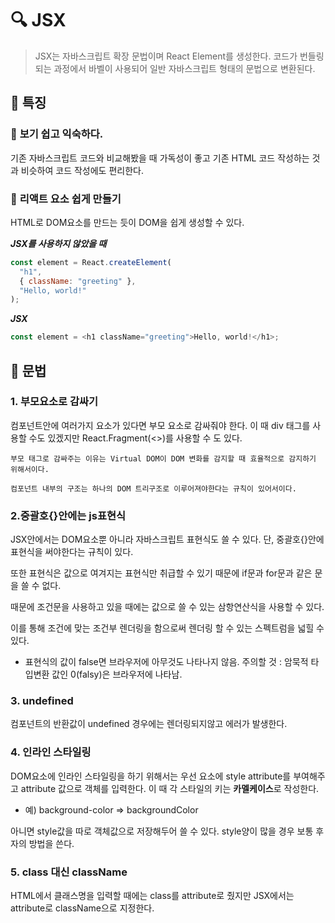 # 🔍 JSX

> JSX는 자바스크립트 확장 문법이며 React Element를 생성한다.
> 코드가 번들링되는 과정에서 바벨이 사용되어 일반 자바스크립트 형태의 문법으로 변환된다.

## 🧐 특징

### 📣 **보기 쉽고 익숙하다.**

기존 자바스크립트 코드와 비교해봤을 때 가독성이 좋고 기존 HTML 코드 작성하는 것과 비슷하여 코드 작성에도 편리한다.

### 📣 **리액트 요소 쉽게 만들기**

HTML로 DOM요소를 만드는 듯이 DOM을 쉽게 생성할 수 있다.

_**JSX를 사용하지 않았을 때**_

```js
const element = React.createElement(
  "h1",
  { className: "greeting" },
  "Hello, world!"
);
```

_**JSX**_

```js
const element = <h1 className="greeting">Hello, world!</h1>;
```

## 👀 문법

### 1. 부모요소로 감싸기

컴포넌트안에 여러가지 요소가 있다면 부모 요소로 감싸줘야 한다.
이 때 div 태그를 사용할 수도 있겠지만 React.Fragment(<>)를 사용할 수 도 있다.

    부모 태그로 감싸주는 이유는 Virtual DOM이 DOM 변화를 감지할 때 효율적으로 감지하기 위해서이다.

    컴포넌트 내부의 구조는 하나의 DOM 트리구조로 이루어져야한다는 규칙이 있어서이다.

### 2.중괄호{}안에는 js표현식

JSX안에서는 DOM요소뿐 아니라 자바스크립트 표현식도 쓸 수 있다. 단,
중괄호{}안에 표현식을 써야한다는 규칙이 있다.

또한 표현식은 값으로 여겨지는 표현식만 취급할 수 있기 때문에
if문과 for문과 같은 문을 쓸 수 없다.

때문에 조건문을 사용하고 있을 때에는 값으로 쓸 수 있는 삼항연산식을 사용할 수 있다.

이를 통해 조건에 맞는 조건부 렌더링을 함으로써 렌더링 할 수 있는 스펙트럼을 넓힐 수 있다.

- 표현식의 값이 false면 브라우저에 아무것도 나타나지 않음.
  주의할 것 : 암묵적 타입변환 값인 0(falsy)은 브라우저에 나타남.

### 3. undefined

컴포넌트의 반환값이 undefined 경우에는 렌더링되지않고 에러가 발생한다.

### 4. 인라인 스타일링

DOM요소에 인라인 스타일링을 하기 위해서는 우선 요소에 style attribute를 부여해주고 attribute 값으로 객체를 입력한다.
이 때 각 스타일의 키는 **카멜케이스**로 작성한다.

- 예) background-color => backgroundColor

아니면 style값을 따로 객체값으로 저장해두어 쓸 수 있다.
style양이 많을 경우 보통 후자의 방법을 쓴다.

### 5. class 대신 className

HTML에서 클래스명을 입력할 때에는 class를 attribute로 줬지만
JSX에서는 attribute로 className으로 지정한다.
